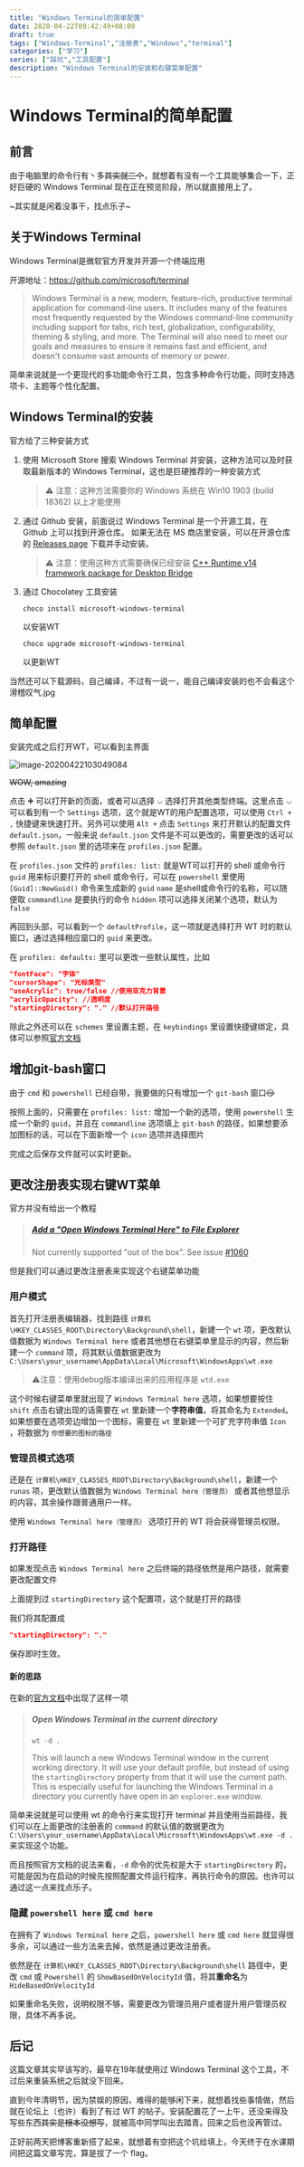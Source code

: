 ```yaml
---
title: "Windows Terminal的简单配置"
date: 2020-04-22T09:42:49+08:00
draft: true
tags: ["Windows-Terminal","注册表","Windows","terminal"]
categories: ["学习"]
series: ["踩坑","工具配置"]
description: "Windows Terminal的安装和右键菜单配置"
---
```


# Windows Terminal的简单配置

## 前言

由于电脑里的命令行有丶多~~其实就三个~~，就想着有没有一个工具能够集合一下，正好巨硬的 Windows Terminal 现在正在预览阶段，所以就直接用上了。

~其实就是闲着没事干，找点乐子~

## 关于Windows Terminal

Windows Terminal是微软官方开发并开源一个终端应用

开源地址：https://github.com/microsoft/terminal

> Windows Terminal is a new, modern, feature-rich, productive terminal application for command-line users. It includes many of the features most frequently requested by the Windows command-line community including support for tabs, rich text, globalization, configurability, theming & styling, and more.
> The Terminal will also need to meet our goals and measures to ensure it remains fast and efficient, and doesn't consume vast amounts of memory or power.

简单来说就是一个更现代的多功能命令行工具，包含多种命令行功能，同时支持选项卡、主题等个性化配置。

## Windows Terminal的安装

官方给了三种安装方式

1. 使用 Microsoft Store 搜索 Windows Terminal 并安装，这种方法可以及时获取最新版本的 Windows Terminal，这也是巨硬推荐的一种安装方式
  
   > ⚠ 注意：这种方法需要你的 Windows 系统在 Win10 1903 (build 18362) 以上才能使用
   
2. 通过 Github 安装，前面说过 Windows Terminal 是一个开源工具，在 Github 上可以找到开源仓库。
   如果无法在 MS 商店里安装，可以在开源仓库的 [Releases page](https://github.com/microsoft/terminal/releases) 下载并手动安装。
   
   >⚠ 注意：使用这种方式需要确保已经安装 [C++ Runtime v14 framework package for Desktop Bridge](https://www.microsoft.com/en-us/download/details.aspx?id=53175)
   
3. 通过 Chocolatey 工具安装
   ```
   choco install microsoft-windows-terminal
   ```
   以安装WT
   ```
   choco upgrade microsoft-windows-terminal
   ```
   以更新WT

当然还可以下载源码，自己编译，不过有一说一，能自己编译安装的也不会看这个
滑稽叹气.jpg

## 简单配置

安装完成之后打开WT，可以看到主界面

![image-20200422103049084](https://masterenlu.github.io/blogSite/img/image-20200422103049084.png)

~~WOW, amazing~~

点击 ➕ 可以打开新的页面，或者可以选择 ⌵ 选择打开其他类型终端。这里点击 ⌵ 可以看到有一个 `Settings` 选项，这个就是WT的用户配置选项，可以使用 `Ctrl + ,` 快捷键来快速打开。另外可以使用 `Alt +` 点击 `Settings` 来打开默认的配置文件 `default.json`，一般来说 `default.json` 文件是不可以更改的，需要更改的话可以参照 `default.json` 里的选项来在 `profiles.json` 配置。

在 `profiles.json` 文件的 `profiles: list:` 就是WT可以打开的 shell 或命令行
`guid` 用来标识要打开的 shell 或命令行，可以在 `powershell` 里使用 `[Guid]::NewGuid()` 命令来生成新的 `guid`
`name` 是shell或命令行的名称，可以随便取
`commandline` 是要执行的命令
`hidden` 项可以选择关闭某个选项，默认为 `false`

再回到头部，可以看到一个 `defaultProfile`，这一项就是选择打开 WT 时的默认窗口，通过选择相应窗口的 `guid` 来更改。

在 `profiles: defaults:` 里可以更改一些默认属性，比如

```json
"fontFace": "字体"
"cursorShape": "光标类型"
"useAcrylic": true/false //使用亚克力背景
"acrylicOpacity": //透明度
"startingDirectory": "." //默认打开路径
```

除此之外还可以在 `schemes` 里设置主题，在 `keybindings` 里设置快捷键绑定，具体可以参照[官方文档](https://github.com/microsoft/terminal/blob/master/doc/user-docs/UsingJsonSettings.md)

## 增加git-bash窗口

由于 `cmd` 和 `powershell` 已经自带，我要做的只有增加一个 `git-bash` 窗口~~😏️~~

按照上面的，只需要在 `profiles: list:` 增加一个新的选项，使用 `powershell` 生成一个新的 `guid`，并且在 `commandline` 选项填上 `git-bash` 的路径，如果想要添加图标的话，可以在下面新增一个 `icon` 选项并选择图片

完成之后保存文件就可以实时更新。

## 更改注册表实现右键WT菜单

官方并没有给出一个教程

> ##### [Add a "Open Windows Terminal Here" to File Explorer](https://github.com/microsoft/terminal/blob/master/doc/user-docs/index.md#add-a-open-windows-terminal-here-to-file-explorer)
> Not currently supported "out of the box". See issue [#1060](https://github.com/microsoft/terminal/issues/1060)

但是我们可以通过更改注册表来实现这个右键菜单功能

### 用户模式

首先打开注册表编辑器，找到路径 `计算机\HKEY_CLASSES_ROOT\Directory\Background\shell`，新建一个 `wt` 项，更改默认值数据为 `Windows Terminal here` 或者其他想在右键菜单里显示的内容，然后新建一个 `command` 项，将其默认值数据更改为 `C:\Users\your_username\AppData\Local\Microsoft\WindowsApps\wt.exe`

> ⚠注意：使用debug版本编译出来的应用程序是 `wtd.exe`

这个时候右键菜单里就出现了 `Windows Terminal here` 选项，如果想要按住 `shift` 点击右键出现的话需要在 `wt` 里新建一个**字符串值**，将其命名为 `Extended`。如果想要在选项旁边增加一个图标，需要在 `wt` 里新建一个可扩充字符串值 `Icon` ，将数据为 `你想要的图标的路径`

### 管理员模式选项

还是在 `计算机\HKEY_CLASSES_ROOT\Directory\Background\shell`，新建一个 `runas` 项，更改默认值数据为 `Windows Terminal here（管理员）` 或者其他想显示的内容，其余操作跟普通用户一样。

使用 `Windows Terminal here（管理员）` 选项打开的 WT 将会获得管理员权限。

### 打开路径

如果发现点击 `Windows Terminal here` 之后终端的路径依然是用户路径，就需要更改配置文件

上面提到过 `startingDirectory` 这个配置项，这个就是打开的路径

我们将其配置成

```json
"startingDirectory": "."
```

保存即时生效。

#### 新的思路

在新的[官方文档](https://github.com/microsoft/terminal/blob/master/doc/user-docs/UsingCommandlineArguments.md#open-windows-terminal-in-the-current-directory)中出现了这样一项

> ##### Open Windows Terminal in the current directory
> ```
> wt -d .
> ```
> This will launch a new Windows Terminal window in the current working directory. It will use your default profile, but instead of using the `startingDirectory` property from that it will use the current path. This is especially useful for launching the Windows Terminal in a directory you currently have open in an `explorer.exe` window.

简单来说就是可以使用 wt 的命令行来实现打开 terminal 并且使用当前路径，我们可以在上面更改的注册表的 `command` 的默认值的数据更改为 `C:\Users\your_username\AppData\Local\Microsoft\WindowsApps\wt.exe -d .` 来实现这个功能。

而且按照官方文档的说法来看，`-d` 命令的优先权是大于 `startingDirectory` 的，可能是因为在启动的时候先按照配置文件运行程序，再执行命令的原因。也许可以通过这一点来找点乐子。

### 隐藏 `powershell here` 或 `cmd here`

在拥有了 `Windows Terminal here` 之后，`powershell here` 或 `cmd here` 就显得很多余，可以通过一些方法来去掉，依然是通过更改注册表。

依然是在 `计算机\HKEY_CLASSES_ROOT\Directory\Background\shell` 路径中，更改 `cmd` 或 `Powershell` 的 `ShowBasedOnVelocityId` 值，将其**重命名**为 `HideBasedOnVelocityId`

如果重命名失败，说明权限不够，需要更改为管理员用户或者提升用户管理员权限，具体不再多说。

## 后记

这篇文章其实早该写的，最早在19年就使用过 Windows Terminal 这个工具，不过后来重装系统之后就没下回来。

直到今年清明节，因为禁娱的原因，难得的能够闲下来，就想着找些事情做，然后就在论坛上（也许）看到了有过 WT 的帖子。安装配置花了一上午，还没来得及写些东西~~其实是根本没想写~~，就被高中同学叫出去踏青。回来之后也没再管过。

正好前两天把博客重新搭了起来，就想着有空把这个坑给填上，今天终于在水课期间把这篇文章写完，算是拔了一个 flag。
